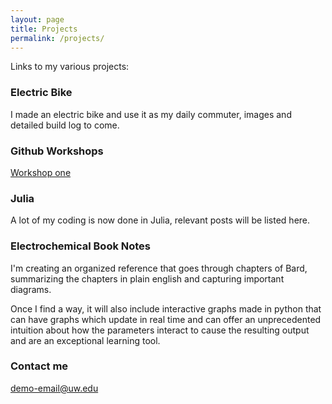```yaml
---
layout: page
title: Projects
permalink: /projects/
---
```


Links to my various projects:

### Electric Bike

I made an electric bike and use it as my daily commuter, images and detailed build log to come.

### Github Workshops

[Workshop one](https://nealde.github.io/Workshop-2/)

### Julia

A lot of my coding is now done in Julia, relevant posts will be listed here.

### Electrochemical Book Notes

I'm creating an organized reference that goes through chapters of Bard, summarizing the chapters in plain english and capturing important diagrams.

Once I find a way, it will also include interactive graphs made in python that can have graphs which update in real time and can offer an unprecedented intuition about how the parameters interact to cause the resulting output and are an exceptional learning tool.

### Contact me

[demo-email@uw.edu](mailto:email@domain.com)